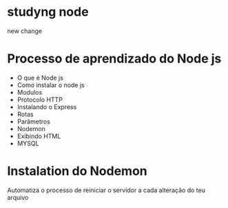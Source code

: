 # studyng node
 new change
 
 # Processo de aprendizado do Node js
 - O que é Node js
 - Como instalar o node js
 - Modulos
 - Protocolo HTTP
 - Instalando o Express
 - Rotas 
 - Parâmetros
 - Nodemon
 - Exibindo HTML
 - MYSQL

 # Instalation do Nodemon
 Automatiza o processo de reiniciar o servidor a cada alteração do teu arquivo

